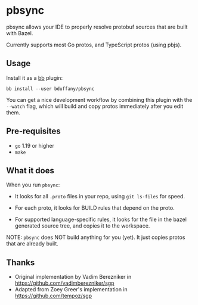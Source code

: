 # pbsync

pbsync allows your IDE to properly resolve protobuf sources that are
built with Bazel.

Currently supports most Go protos, and TypeScript protos (using pbjs).

## Usage

Install it as a [bb](https://buildbuddy.io/cli/) plugin:

```shell
bb install --user bduffany/pbsync
```

You can get a nice development workflow by combining this plugin with the
`--watch` flag, which will build and copy protos immediately after you
edit them.

## Pre-requisites

- `go` 1.19 or higher
- `make`

## What it does

When you run `pbsync`:

- It looks for all `.proto` files in your repo, using `git ls-files`
  for speed.

- For each proto, it looks for BUILD rules that depend on the proto.

- For supported language-specific rules, it looks for the file in
  the bazel generated source tree, and copies it to the workspace.

NOTE: `pbsync` does NOT build anything for you (yet). It just
copies protos that are already built.

## Thanks

- Original implementation by Vadim Berezniker in https://github.com/vadimberezniker/sgp
- Adapted from Zoey Greer's implementation in https://github.com/tempoz/sgp
